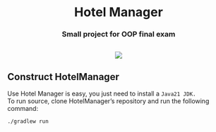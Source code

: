 <h1 align="center">Hotel Manager</h1>
<h3 align="center">Small project for OOP final exam </h3>

## 

<p align="center">
    <a href="https://github.com/KuroHere">
        <img src="https://i.imgur.com/dTlNrfl.png">
    </a>
<p align="center">

## Construct HotelManager
Use Hotel Manager is easy, you just need to install a `Java21 JDK.`  
To run source, clone HotelManager’s repository and run the following command:

```bash
./gradlew run
```


